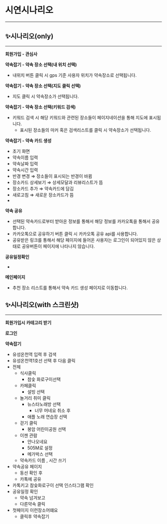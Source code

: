 # 시연시나리오

---

## ✨시나리오(only)

---

**회원가입 - 관심사**

**약속잡기 - 약속 장소 선택(내 위치 선택)**

- 내위치 버튼 클릭 시 gps 기준 사용자 위치가 약속장소로 선택됩니다.

**약속잡기 - 약속 장소 선택(지도 클릭 선택)**

- 지도 클릭 시 약속장소가 선택됩니다.

**약속잡기 - 약속 장소 선택(키워드 검색)**

- 키워드 검색 시 해당 키워드와 관련된 장소들이 페이지네이션을 통해 지도에 표시됩니다.
  - 표시된 장소들의 마커 혹은 검색리스트를 클릭 시 약속장소가 선택됩니다.

**약속잡기 - 약속 카드 생성**

- 초기 화면
- 약속이름 입력
- 약속날짜 입력
- 약속시간 입력
- 반경 변경 ⇒ 장소들이 표시되는 반경이 바뀜
- 장소카드 상세보기 ⇒ 상세모달과 리뷰리스트가 뜸
- 장소카드 추가 ⇒ 약속카드에 담김
- 새로고침 ⇒ 새로운 장소카드가 뜸
-

**약속 공유**

- 선택된 약속카드로부터 받아온 정보를 통해서 해당 정보를 카카오톡을 통해서 공유합니다.
- 카카오톡으로 공유하기 버튼 클릭 시 카카오톡 공유 api를 사용합니다.
- 공유받은 링크를 통해서 해당 페이지에 들어온 사용자는 로그인이 되어있지 않은 상태로 공유버튼이 페이지에 나타나지 않습니다.

**공유일정확인**

-

**메인페이지**

- 추천 장소 리스트를 통해서 약속 카드 생성 페이지로 이동합니다.

## ✨시나리오(with 스크린샷)

---

**회원가입시 카테고리 받기**

**로그인**

**약속잡기**

- 유성온천역 입력 후 검색
- 유성온천역1호선 선택 후 다음 클릭
- 전체
  - 식사클릭
    - 참숯 화로구이선택
  - 카페클릭
    - 설빙 선택
  - 놀거리 취미 클릭
    - 뉴스타노래방 선택
      - 너무 머네요 취소 후
    - 애플 노래 연습장 선택
  - 걷기 클릭
    - 봉암 어린이공원 선택
  - 이젠 관람
    - 안나오네요
    - 505M로 설정
    - 메가박스 선택
  - 약속카드 이름 , 시간 쓰기
- 약속공유 페이지
  - 동선 확인 후
  - 카톡에 공유
- 카톡키고
  참숯화로구이 선택
  인스타그램 확인
- 공유일정 확인
  - 약속 넘겨보고
  - 다른약속 클릭
- 첫페이지 이런장소어떄요
  - 클릭후 약속잡기
